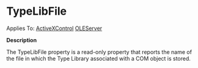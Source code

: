 




<h1 class="heading"><span class="name">TypeLibFile</span></h1>

Applies To: [ActiveXControl](../a-z/activexcontrol.md) [OLEServer](../a-z/oleserver.md)


**Description**


The TypeLibFile property is a read-only property that reports the name of the file in which the Type Library associated with a COM object is stored.



